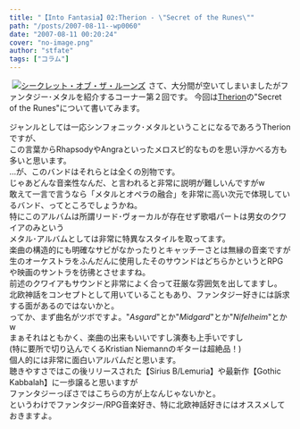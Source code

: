 ```yaml
---
title: "【Into Fantasia】02:Therion - \"Secret of the Runes\""
path: "/posts/2007-08-11--wp0060"
date: "2007-08-11 00:20:24"
cover: "no-image.png"
author: "stfate"
tags: ["コラム"]
---
```


<style type="text/css">
<!--
p {white-space: pre-wrap};
-->
</style>

<div class="amazon" style="float:left; margin-left:5px;margin-right:5px;border:0px;"><a href="http://www.amazon.co.jp/gp/redirect.html%3FASIN=B00005UC08%26tag=invisibleair-22%26lcode=xm2%26cID=2025%26ccmID=165953%26location=/o/ASIN/B00005UC08%253FSubscriptionId=0ZZ51W51PSHKTDFA9002" target="_blank"><img src="http://ec1.images-amazon.com/images/I/31056WD7MEL.jpg" alt="シークレット・オブ・ザ・ルーンズ" class="amazon_pict" /></a></div>さて、大分間が空いてしまいましたがファンタジー･メタルを紹介するコーナー第２回です。
今回は<a href="http://japan.megatherion.com/index.html" target="_blank">Therion</a>の"Secret of the Runes"について書いてみます。<div style="clear:left;"></div>

<!--more-->
ジャンルとしては一応シンフォニック･メタルということになるであろうTherionですが、
この言葉からRhapsodyやAngraといったメロスピ的なものを思い浮かべる方も多いと思います。
…が、このバンドはそれらとは全くの別物です。
じゃあどんな音楽性なんだ、と言われると非常に説明が難しいんですがw
敢えて一言で言うなら「メタルとオペラの融合」を非常に高い次元で体現しているバンド、ってところでしょうかね。
特にこのアルバムは所謂リード･ヴォーカルが存在せず歌唱パートは男女のクワイアのみという
メタル･アルバムとしては非常に特異なスタイルを取ってます。
楽曲の構造的にも明確なサビがなかったりとキャッチーさとは無縁の音楽ですが
生のオーケストラをふんだんに使用したそのサウンドはどちらかというとRPGや映画のサントラを彷彿とさせますね。
前述のクワイアもサウンドと非常によく合って荘厳な雰囲気を出してますし。
北欧神話をコンセプトとして用いていることもあり、ファンタジー好きには訴求する面があるのではないかと。
ってか、まず曲名がツボですよ。"<em>Asgard</em>"とか"<em>Midgard</em>"とか"<em>Nifelheim</em>"とかw
まぁそれはともかく、楽曲の出来もいいですし演奏も上手いですし
(特に要所で切り込んでくるKristian Niemannのギターは超絶品！)
個人的には非常に面白いアルバムだと思います。
聴きやすさではこの後リリースされた【Sirius B/Lemuria】や最新作【Gothic Kabbalah】に一歩譲ると思いますが
ファンタジーっぽさではこちらの方が上なんじゃないかと。
というわけでファンタジー/RPG音楽好き、特に北欧神話好きにはオススメしておきますよ。
